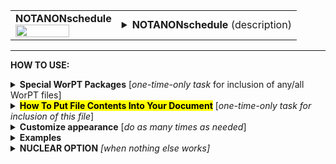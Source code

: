 <!--------------------------------------
   SCREEN SHOT
--------------------------------------->
<table>
<tr>
<td>
<font size="3"><b>NOTANONschedule</b></font>
<br>
<img src="https://lh3.googleusercontent.com/d/1rdPPWxa8nlGOFGYbZyQ6Frq9zj01w4Ww" width=75%>
</td>
<td>
<details>
<summary><b>NOTANONschedule</b> (description)</summary>
<b>NOTANONschedule</b> is resource-loaded project schedule showing project tasks, milestones with associated timelines, and team member roles. The table provides the work effort involved for each task, divided into effort directly funded by this proposal, unfunded, and total.  Institutional affiliation (U.S. or international) is also indicated.  The information in this table is taken primarily from the TASKS page in the WorPT spreadsheet.
</details>
</td>
</tr>
</table>
<hr>

<!--------------------------------------
   HOW TO USE
--------------------------------------->
<b>HOW TO USE:</b>

<!-- - - - - - - - - - - - - - - - - - - - - - - - - - - - 
             Special Packages
- - - - - - - - - - - - - - - - - - - - - - - - - - - - -->
<details>
<summary><b>Special WorPT Packages</b> [<i>one-time-only task</i> for inclusion of any/all WorPT files]</summary>
Copy/paste the special packages in preamble of your document, if you haven't done so previously. (see https://github.com/pmarcum/WorPT-Work-Plan-Tool-4-proposals/blob/main/WorPTpackages for more info).
</details>

<!-- - - - - - - - - - - - - - - - - - - - - - - - - - - - 
             Putting File Contents Into Document
- - - - - - - - - - - - - - - - - - - - - - - - - - - - -->
<details>
<summary><mark><b>How To Put File Contents Into Your Document</b></mark> [<i>one-time-only task for inclusion of this file</i>]</summary> 
<ol>
<li>COPY the lines in the code block below, then</li>
<li>PASTE into your document WHERE you want the content to appear, then</li>
<li>MODIFY the editable lines you just pasted in your document as needed. The lines that may be edited (or even deleted altogether if not wanted) are indicated by highlight below. </li>
</ol>
   
<pre><code>
\newpage                                       % [optional] (could instead use \clearpage, or comment out)
\include{do_NOT_manually_edit/NOTANONschedule} % reset file parameters
%            ^^^^ replace do_NOT_manually_edit if not correct folder name
%
<mark>% Put <u>OPTIONAL</u> customizations for NOTANONschedule HERE</mark>
%
\begin{NOTANONschedule}
<mark>\caption{Resource-loaded project schedule, where: 
{\TotalFteUnfundedHeaderIcon\hspace{-0.3em}$=$\hspace{-0.3em}}Not funded by this grant, {\TotalFteFundedHeaderIcon\hspace{-0.3em}$=$\hspace{-0.3em}}funded by this grant, {\TotalFteSumHeaderIcon\hspace{-0.3em}$=$\hspace{-0.3em}}funded $+$ unfunded; Tasks are listed (left side), with duration of task activity indicated in blue-colored timelines that measure quarter-years (1,2,3,4). Task assignments identify specific team members responsible for implementation with associated work weeks, where color indicates institutional affiliation (blue$=$funded/U.S., black$=$not funded/U.S., red=international). "Total FTE" (right side) are integrated work-weeks converted into FTE per task (1~FTE$=$12~months), displayed as "total",  "unfunded by this grant", and "funded by this grant", resp.  Assignment identities: \RevealIdentities.}
\label{tab:NOTANONschedule}</mark>
\end{NOTANONschedule}
</code></pre>

</details>

<!-- - - - - - - - - - - - - - - - - - - - - - - - - - - - 
             Customizations
- - - - - - - - - - - - - - - - - - - - - - - - - - - - -->
<details>
<summary><b>Customize appearance</b> [<i>do as many times as needed</i>]</summary>
You can change column widths, column alignment, colors, font style using additional lines that are copy/pasted into your document. Specifically: 
<ol>
<li>COPY any or all lines in the code block below that are related to the formatting parameter that you want to edit. The lines below show default values. You will edit those values to make desired changes.</li>
<li>PASTE the copied lines into your document at the "% Put OPTIONAL customizations for NOTANONschedule HERE" line in the code that you copy/pasted in Step 2. Most importantly, the desired formatting lines should be pasted somewhere <b>between</b> the \include{do_NOT_manually_edit/NOTANONschedule} and \begin{NOTANONschedule} lines. </li>
<li>EDIT the pasted lines in your document, as desired.</li>
NOTE: THe lines are grouped into categories to help you locate what you need. You can PICK AND CHOOSE the lines you want to paste into your document; you do not have to copy/paste all of the lines below (unless noted) and do not have to copy all lines within a group.<br>
<i>Highlights indicate what parts of the commands can be edited without breaking your LaTeX code.</i><br>
You can just comment out your added lines and recompile the document, if you want to return to default values.
</ol>

<!-- . . . . . . . . . . . . . . . . . . . . . . . . . . . . . . . .
                              Options   
<!-- . . . . . . . . . . . . . . . . . . . . . . . . . . . . . . -->
<table>

<tr>
<td><b>Column width adjustments</b></td>
<td><pre><code>
\def\TitleWidth{<mark>4.1in</mark>}      % Title column width
\def\TimelineWidth{<mark>1ex</mark>}     % skinny timeline columns width
\def\AssignmentsWidth{<mark>24ex</mark>} % Task assignments column width
\def\SumFteWidth{<mark>5ex</mark>}       % Total FTE/Sum column width
\def\UnfundedFteWidth{<mark>5ex</mark>}  % Total FTE/Unfunded column width
\def\FundedFteWidth{<mark>5ex</mark>}    % Total FTE/Funded column width
</code></pre></td>
</tr>

<tr>
<td><b>Column label font adjustments</b></td>
<td><pre><code>
\def\TaskTimelineHeaderFontsize{<mark>\scriptsize</mark>}   % Task Timeline label text size
\def\TaskAssignmentsHeaderFontsize{<mark>\scriptsize</mark>}% Task Assignments label text size
\def\TotalFteHeaderFontsize{<mark>\scriptsize</mark>}       % Totaled FTEs label text size
\def\YearHeaderFontsize{<mark>\scriptsize</mark>}           % "YEAR1", "YEAR2"... label text size
\def\TaskTitleHeaderFontsize{<mark>\normalsize</mark>}      % "TASK TITLES" column label text size
\def\YearSliceHeaderFontsize{<mark>\scriptsize</mark>}      % "1", "2"... year-quarter label text size
\def\IdWksHeaderFontsize{<mark>\scriptsize</mark>}          % "id wks" text size  
</code></pre></td>
</tr>
    
<tr>
<td><b>Table number additive correction</b></td>
<td>
The default typically works well (an overcount is caused by table + longtable combination).<br>
But if counter gets screwed up and needs manual intervention, use below to apply a correction:
<pre><code>
\def\TaskAddCounter{<mark>-1</mark>}    % additive correction to table number
</code></pre></td>
</tr>

<tr>
<td><b>Table compactness</b></td>
<td><pre><code>
\def\SpaceBetweenRows{<mark>0.8</mark>}    % vertical compactness of rows
\def\SpaceBetweenColumns{<mark>1pt</mark>} % bigger = wider spacing between columns
</code></pre></td>
</tr>

<tr>
<td><b>Nudge table to left or right</b></td>
<td><pre><code>
\def\NudgeTable{<mark>1.5\textwidth</mark>} % larger value nudges table to left
</code></pre></td>
</tr>

<tr>
<td><b>CATEGORY, TASK label row entry formatting</b></td>
<td>
For fontstyle changes, the "\textbf" can be changed to "\emph" for italics, or can<br>
be turned into plain test by removing the "\textbf" or other formatting. You do 
need to keep the #1 and #2 references. For example, if you just want plain text, you could
redefine as:<br>
\def\TaskCategoryLabel#1#2{{#1}~{#2}}
<pre><code>
\def\TaskCategoryLabel#1#2{{<mark>\normalsize\textbf\scshape</mark>{#1}}~{<mark>\normalsize\textbf</mark>{#2}}} % Category label
\def\TaskTitleLabel#1#2{~{<mark>\scriptsize{\textbf{\scshape</mark>{#1}}}}~{<mark>\color{mediumelectricblue}{\footnotesize\textbf</mark>{#2}}}} % Task title format for row item
</code></pre></td>
</tr>

<tr>
<td><b>Vertical line colors</b></td>
<td><pre><code>
\def\TimelineVerticalLineColor{<mark>lightgray</mark>} % vertical line in timeline section
\def\TotalFteVerticalLineColor{<mark>lightgray</mark>} % vertical line in total fte section
</code></pre></td>
</tr>

<tr>
<td><b>Color of task timelines</b></td>
<td><pre><code>
\def\TimelineColor{<mark>mediumelectricblue</mark>} % Task Timeline cell color
</code></pre></td>
</tr>

<tr>
<td><b>Institutional affiliation and funded vs unfunded formatting</b></td>
<td><pre><code>
\def\FundedUsTeam#1{<mark>\small \color{blue}</mark>{#1}}    % funded US team members ID, \#weeks format
\def\UnfundedUsTeam#1{<mark>\small \color{black}</mark>{#1}} % UNfunded US team members ID, \#weeks fomat
\def\InternationalTeam#1{<mark>\small \color{red}</mark>{#1}}% international team members ID, \#weeks format
</code></pre></td>
</tr>

<tr>
<td><b>FTE values in rightmost columns</b></td>
<td><pre><code>
\def\FteTotalFormat#1{<mark>\small</mark>{#1}}               % Total FTE/sum value format
\def\FteUnfundedFormat#1{<mark>\small</mark>{#1}}            % Total FTE/unfunded value format
\def\FteFundedFormat#1{<mark>\small \color{blue}</mark>{#1}} % Total FTE/funded value format
</code></pre></td>
</tr>

<tr>
<td><b>Team member identify table caption formatting</b></td>
<td><pre><code>
\def\RevealIdentityFormat#1#2{<mark>\textbf</mark>{#1}<mark>: </mark>#2} % \#1=ID, \#2=Name
</code></pre></td>
</tr>

<tr>
<td><b>Symbol preferences for FTE types</b></td>
<td><pre><code>
\def\TotalFteSumHeaderIcon{<mark>\textbf{\large{$\Sigma$}}</mark>}       % FTE sum symbol
\def\TotalFteUnfundedHeaderIcon{<mark>\noDollarIcon{-0.4}{0.4mm}{0.2}{0.15}</mark>} % "FTE unfunded symbol
\def\TotalFteFundedHeaderIcon{<mark>\dollarIcon{-0.4}{0.2}{0.015}</mark>}% FTE funded symbol
</code></pre></td>
</tr>

<tr>
<td><b>Table preamble - full control!</b></td>
<td>
Use table preamble for more control over table layout (removing/adding vertical lines, changing column alignment, etc).<br>
Copy/paste the ENTIRE below code in order to change default table preamble.<br>
<u>IMPORTANT</u> Most of table preamble can be changed EXCEPT <i>do <b>NOT</b> change "T", \NumberYears and \SlicesPerYearMinusTwo variables, and preserve the number of columns (eg, make sure that any 'p' that is removed is replaced by another alignment code).</i>
<pre><code>
\newcolumntype{T}{
  <mark>|>{\raggedright\arraybackslash}p{\TitleWidth}</mark>                  % title column
  *{\NumberYears}<mark>{|p{\TimelineWidth}!{\color{\TimelineVerticalLineColor}\vrule}</mark>*{\SlicesPerYearMinusTwo}<mark>{p{\TimelineWidth}!{\color{\TimelineVerticalLineColor}\vrule}}p{\TimelineWidth}}</mark>    % timeline columns
  <mark>|>{\raggedright\arraybackslash}p{\AssignmentsWidth}</mark>            % task assignment column
  <mark>|p{\SumFteWidth}!{\color{\TotalFteVerticalLineColor}\vrule}</mark>    % total fte, sum column
  <mark>p{\UnfundedFteWidth}!{\color{\TotalFteVerticalLineColor}\vrule}</mark>% total fte, unfunded column
  <mark>p{\FundedFteWidth}|</mark>                                            % total fte, funded column
}
</code></pre></td>
</tr>
</table>
</details>

<!--------------------------------------
   EXAMPLES 
--------------------------------------->
<details>
<summary><b>Examples</b></summary>
The below is an example of how one can change the appearance of the table within a LaTeX document. After copy/pasting the code to incorporate the table into my document, and then deciding that my task titles were too long to fit with the table in portrait mode, I decided I needed to use landscape mode.  I copy/pasted the landscape fla and the 2 formatting lines that control the "Tasks" and "Expertise" column widths. (My team members have long last names, requiring a wider column than the default). I also slightly altered the caption to be appropriate to my proposal. The result?  A landscape-mode table that allows each task to appear in a single table row without spilling over into the next line, which is my preferred way to present these tables for easiest viewing. Here is a peek at what my LaTeX document looks like:  

<!--     INSERT IMAGE -->

NOTE: To return to default values, all I have to do is comment-out (put a "%" at the line's beginning) the "\def" formatting lines that I pasted. 
</details>

<!--------------------------------------
   NUCLEAR OPTION 
--------------------------------------->
<details>
<summary><b>NUCLEAR OPTION</b> <i>[when nothing else works]</i></summary>
If you just cannot get the table to look like you want it to look, you can always copy/paste the entire NOTANONschedule.tex file that appears in the WorPT subfolder, into your document, and then edit at-will.  Some of the WorPT files involve complicated LaTeX code, so be sure that you have a good mastery of LaTeX and know what you are doing before implementing this option!
</details>
